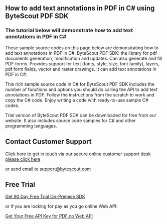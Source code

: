 ## How to add text annotations in PDF in C# using ByteScout PDF SDK

### The tutorial below will demonstrate how to add text annotations in PDF in C#

These sample source codes on this page below are demonstrating how to add text annotations in PDF in C#. ByteScout PDF SDK: the library for pdf documents generation, modification and updates. Can also generate and fill PDF forms. Provides support for text (fonts, style, size, font family), layers, pdf form fields, vector and raster drawings. It can add text annotations in PDF in C#.

This rich sample source code in C# for ByteScout PDF SDK includes the number of functions and options you should do calling the API to add text annotations in PDF. Follow the instructions from the scratch to work and copy the C# code. Enjoy writing a code with ready-to-use sample C# codes.

Trial version of ByteScout PDF SDK can be downloaded for free from our website. It also includes source code samples for C# and other programming languages.

## Contact Customer Support

Click here to get in touch via our secure online customer support desk [please click here](https://bytescout.zendesk.com/hc/en-us/requests/new?subject=ByteScout%20PDF%20SDK%20Question)

or send email to [support@bytescout.com](mailto:support@bytescout.com?subject=ByteScout%20PDF%20SDK%20Question) 

## Free Trial

[Get 90 Day Free Trial On-Premise SDK](https://bytescout.com/download/web-installer?utm_source=github-readme)

or if you are looking for pay as you go online Web API:

[Get Your Free API Key for PDF.co Web API](https://pdf.co/documentation/api?utm_source=github-readme)